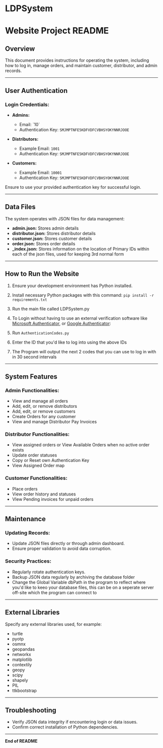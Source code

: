 # LDPSystem

# Website Project README

## Overview

This document provides instructions for operating the system, including how to log in, manage orders, and maintain customer, distributor, and admin records.

---

## User Authentication

### Login Credentials:

- **Admins:**

  - Email: \`10\`
  - Authentication Key: `SMJMPTNFE5KDFVDFCVBHSYOKYNNRJOOE`

- **Distributors:**

  - Example Email: `1001`
  - Authentication Key: `SMJMPTNFE5KDFVDFCVBHSYOKYNNRJOOE`

- **Customers:**

  - Example Email: `10001`
  - Authentication Key: `SMJMPTNFE5KDFVDFCVBHSYOKYNNRJOOE`

Ensure to use your provided authentication key for successful login.

---

## Data Files

The system operates with JSON files for data management:

- **admin.json:** Stores admin details
- **distributor.json:** Stores distributor details
- **customer.json:** Stores customer details
- **order.json:** Stores order details
- **_index.json:** Stores information on the location of Primary IDs within each of the json files, used for keeping 3rd normal form

---

## How to Run the Website

1. Ensure your development environment has Python installed.

2. Install necessary Python packages with this command: `pip install -r requirements.txt`

3. Run the main file called LDPSystem.py

4. To Login without having to use an external verification software like [Microsoft Authenticator](https://www.microsoft.com/en-gb/security/mobile-authenticator-app), or [Google Authenticator](https://support.google.com/accounts/answer/1066447?hl=en&co=GENIE.Platform%3DAndroid):

5. Run `AuthenticationCodes.py`

6. Enter the ID that you'd like to log into using the above IDs

7. The Program will output the next 2 codes that you can use to log in with in 30 second intervals

---

## System Features

### Admin Functionalities:

- View and manage all orders
- Add, edit, or remove distributors
- Add, edit, or remove customers
- Create Orders for any customer
- View and manage Distributor Pay Invoices

### Distributor Functionalities:

- View assigned orders or View Available Orders when no active order exists
- Update order statuses
- Copy or Reset own Authentication Key
- View Assigned Order map

### Customer Functionalities:

- Place orders
- View order history and statuses
- VIew Pending invoices for unpaid orders

---


## Maintenance

### Updating Records:

- Update JSON files directly or through admin dashboard.
- Ensure proper validation to avoid data corruption.

### Security Practices:

- Regularly rotate authentication keys.
- Backup JSON data regularly by archiving the database folder
- Change the Global Variable dbPath in the program to reflect where you'd like to keeo your database files, this can be on a seperate server off-site which the program can connect to

---


## External Libraries

Specify any external libraries used, for example:

- turtle
- pyotp
- osmnx
- geopandas
- networkx
- matplotlib
- contextily
- geopy
- scipy
- shapely
- PIL
- ttkbootstrap

---

## Troubleshooting

- Verify JSON data integrity if encountering login or data issues.
- Confirm correct installation of Python dependencies.

---

**End of README**


